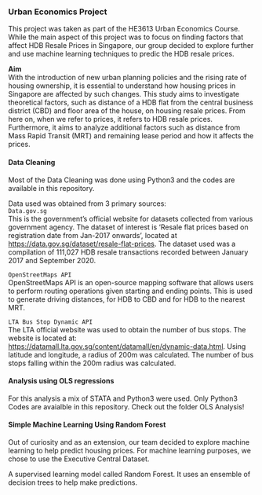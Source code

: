 ### Urban Economics Project

This project was taken as part of the HE3613 Urban Economics Course. While the main aspect of this project was to focus on finding factors that affect HDB Resale Prices in Singapore, our group decided to explore further and use machine learning techniques to predic the HDB resale prices. 

**Aim** <br>
With the introduction of new urban planning policies and the rising rate of housing ownership, it is essential to understand how housing prices in Singapore are affected by such changes. This study aims to investigate theoretical factors, such as distance of a HDB flat from the central business district (CBD) and floor area of the house, on housing resale prices. From here on, when we refer to prices, it refers to HDB resale prices. Furthermore, it aims to analyze additional factors such as distance from Mass Rapid Transit (MRT) and remaining lease period and how it affects the prices. 

#### Data Cleaning 
Most of the Data Cleaning was done using Python3 and the codes are available in this repository. 

Data used was obtained from 3 primary sources: <br>
`Data.gov.sg` <br>
This is the government’s official website for datasets collected from various government agency. The dataset of interest is ‘Resale flat prices based on registration date from Jan-2017 onwards’, located at https://data.gov.sg/dataset/resale-flat-prices. The dataset used was a compilation of 111,027 HDB resale transactions recorded between January 2017 and September 2020.

`OpenStreetMaps API` <br>
OpenStreetMaps API is an open-source mapping software that allows users to perform routing operations given starting and ending points. This is used to generate driving distances, for HDB to CBD and for HDB to the nearest MRT. 

`LTA Bus Stop Dynamic API` <br>
The LTA official website was used to obtain the number of bus stops. The website is located at: https://datamall.lta.gov.sg/content/datamall/en/dynamic-data.html. Using latitude and longitude, a radius of 200m was calculated. The number of bus stops falling within the 200m radius was calculated. 

#### Analysis using OLS regressions 
For this analysis a mix of STATA and Python3 were used. Only Python3 Codes are avaialble in this repository. Check out the folder OLS Analysis!

#### Simple Machine Learning Using Random Forest

Out of curiosity and as an extension, our team decided to explore machine learning to help predict housing prices. For machine learning purposes, we chose to use the Executive Central Dataset. 

A supervised learning model called Random Forest. It uses an ensemble of decision trees  to help make predictions.



